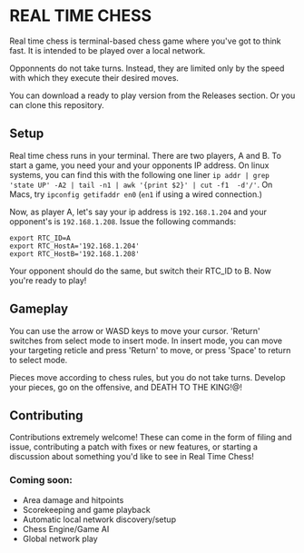 # REAL TIME CHESS

Real time chess is terminal-based chess game where you've got to think fast. It
is intended to be played over a local network.

Opponnents do not take turns. Instead, they are limited only by the speed with
which they execute their desired moves.

You can download a ready to play version from the Releases section. Or you can
clone this repository.

## Setup
Real time chess runs in your terminal. There are two players, A and B. To start
a game, you need your and your opponents IP address. On linux systems, you can
find this with the following one liner `ip addr | grep 'state UP' -A2 | tail -n1 | awk '{print $2}' | cut -f1  -d'/'`. 
On Macs, try ` ipconfig getifaddr en0 ` (`en1` if using a wired connection.)

Now, as player A, let's say your ip address is `192.168.1.204` and your
opponent's is `192.168.1.208`. Issue the following commands:
```
export RTC_ID=A
export RTC_HostA='192.168.1.204'
export RTC_HostB='192.168.1.208'
```
Your opponent should do the same, but switch their RTC_ID to B. Now you're
ready to play!

## Gameplay
You can use the arrow or WASD keys to move your cursor. 'Return' switches from
select mode to insert mode. In insert mode, you can move your targeting
reticle and press 'Return' to move, or press 'Space' to return to select mode.

Pieces move according to chess rules, but you do not take turns. Develop your
pieces, go on the offensive, and DEATH TO THE KING!@!


## Contributing
Contributions extremely welcome! These can come in the form of filing and
issue, contributing a patch with fixes or new features, or starting
a discussion about something you'd like to see in Real Time Chess!

### Coming soon:
* Area damage and hitpoints
* Scorekeeping and game playback
* Automatic local network discovery/setup
* Chess Engine/Game AI
* Global network play
